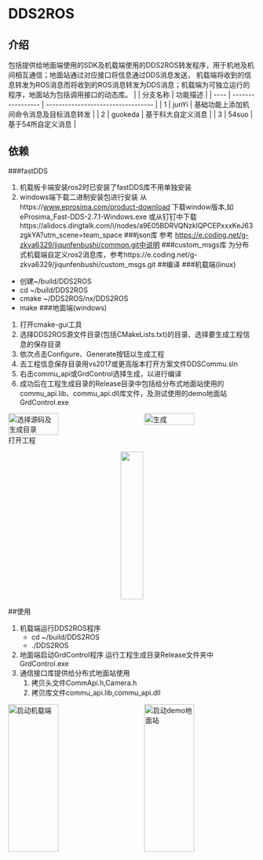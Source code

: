 # DDS2ROS

## 介绍
包括提供给地面端使用的SDK及机载端使用的DDS2ROS转发程序，用于机地及机间相互通信；地面站通过对应接口将信息通过DDS消息发送，
机载端将收到的信息转发为ROS消息而将收到的ROS消息转发为DDS消息；机载端为可独立运行的程序，地面站为包括调用接口的动态库。
|      | 分支名称          | 功能描述                           |
| ---- | ----------------- | ---------------------------------- |
| 1    | junYi             | 基础功能上添加机间命令消息及目标消息转发       |
| 2    | guokeda           | 基于科大自定义消息     |
| 3    | 54suo             | 基于54所自定义消息 |
## 依赖
###fastDDS
1.  机载板卡端安装ros2时已安装了fastDDS库不用单独安装
2.  windows端下载二进制安装包进行安装
从https://www.eprosima.com/product-download
下载window版本,如eProsima_Fast-DDS-2.7.1-Windows.exe
或从钉钉中下载https://alidocs.dingtalk.com/i/nodes/a9E05BDRVQNzklQPCEPxxxKeJ63zgkYA?utm_scene=team_space
###json库
参考 https://e.coding.net/g-zkva6329/jiqunfenbushi/common.git中说明
###custom_msgs库
为分布式机载端自定义ros2消息库，参考https://e.coding.net/g-zkva6329/jiqunfenbushi/custom_msgs.git
##编译
###机载端(linux)
-  创建~/build/DDS2ROS
-  cd ~/build/DDS2ROS
-  cmake ~/DDS2ROS/nx/DDS2ROS
-  make
###地面端(windows)
1.  打开cmake-gui工具
2.  选择DDS2ROS源文件目录(包括CMakeLists.txt)的目录、选择要生成工程信息的保存目录
3.  依次点击Configure、Generate按钮以生成工程
4.  去工程信息保存目录用vs2017或更高版本打开方案文件DDSCommu.sln
5.  右击commu_api或GrdControl选择生成，以进行编译
6.  成功后在工程生成目录的Release目录中包括给分布式地面站使用的commu_api.lib、commu_api.dll库文件，及测试使用的demo地面站GrdControl.exe
<div style="display: flex; justify-content: space-between;">
  <img src="images/win-configure.png" alt="选择源码及生成目录" width="45%"/>
  <img src="images/win-generate.png" alt="生成" width="45%"/>
</div>
打开工程
<p align="center">
     <img src="images/win-sln.png" width = "30%" height="300"/>
</p>

##使用
1.  机载端运行DDS2ROS程序
    -  cd ~/build/DDS2ROS
    -  ./DDS2ROS
2.  地面端启动GrdControl程序
运行工程生成目录Release文件夹中GrdControl.exe
3.  通信接口库提供给分布式地面站使用
    1.  拷贝头文件CommApi.h,Camera.h
    2.  拷贝库文件commu_api.lib,commu_api.dll
<div style="display: flex; justify-content: space-between;">
  <img src="images/dds2ros.png" alt="启动机载端" width="45%" height="300"/>
  <img src="images/grd.png" alt="启动demo地面站" width="45%" height="300"/>
</div>








